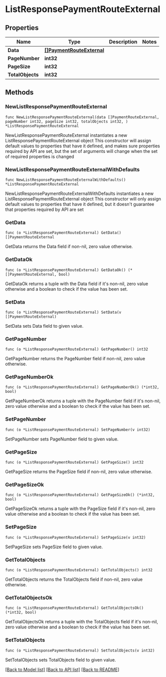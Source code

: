 # ListResponsePaymentRouteExternal

## Properties

Name | Type | Description | Notes
------------ | ------------- | ------------- | -------------
**Data** | [**[]PaymentRouteExternal**](PaymentRouteExternal.md) |  | 
**PageNumber** | **int32** |  | 
**PageSize** | **int32** |  | 
**TotalObjects** | **int32** |  | 

## Methods

### NewListResponsePaymentRouteExternal

`func NewListResponsePaymentRouteExternal(data []PaymentRouteExternal, pageNumber int32, pageSize int32, totalObjects int32, ) *ListResponsePaymentRouteExternal`

NewListResponsePaymentRouteExternal instantiates a new ListResponsePaymentRouteExternal object
This constructor will assign default values to properties that have it defined,
and makes sure properties required by API are set, but the set of arguments
will change when the set of required properties is changed

### NewListResponsePaymentRouteExternalWithDefaults

`func NewListResponsePaymentRouteExternalWithDefaults() *ListResponsePaymentRouteExternal`

NewListResponsePaymentRouteExternalWithDefaults instantiates a new ListResponsePaymentRouteExternal object
This constructor will only assign default values to properties that have it defined,
but it doesn't guarantee that properties required by API are set

### GetData

`func (o *ListResponsePaymentRouteExternal) GetData() []PaymentRouteExternal`

GetData returns the Data field if non-nil, zero value otherwise.

### GetDataOk

`func (o *ListResponsePaymentRouteExternal) GetDataOk() (*[]PaymentRouteExternal, bool)`

GetDataOk returns a tuple with the Data field if it's non-nil, zero value otherwise
and a boolean to check if the value has been set.

### SetData

`func (o *ListResponsePaymentRouteExternal) SetData(v []PaymentRouteExternal)`

SetData sets Data field to given value.


### GetPageNumber

`func (o *ListResponsePaymentRouteExternal) GetPageNumber() int32`

GetPageNumber returns the PageNumber field if non-nil, zero value otherwise.

### GetPageNumberOk

`func (o *ListResponsePaymentRouteExternal) GetPageNumberOk() (*int32, bool)`

GetPageNumberOk returns a tuple with the PageNumber field if it's non-nil, zero value otherwise
and a boolean to check if the value has been set.

### SetPageNumber

`func (o *ListResponsePaymentRouteExternal) SetPageNumber(v int32)`

SetPageNumber sets PageNumber field to given value.


### GetPageSize

`func (o *ListResponsePaymentRouteExternal) GetPageSize() int32`

GetPageSize returns the PageSize field if non-nil, zero value otherwise.

### GetPageSizeOk

`func (o *ListResponsePaymentRouteExternal) GetPageSizeOk() (*int32, bool)`

GetPageSizeOk returns a tuple with the PageSize field if it's non-nil, zero value otherwise
and a boolean to check if the value has been set.

### SetPageSize

`func (o *ListResponsePaymentRouteExternal) SetPageSize(v int32)`

SetPageSize sets PageSize field to given value.


### GetTotalObjects

`func (o *ListResponsePaymentRouteExternal) GetTotalObjects() int32`

GetTotalObjects returns the TotalObjects field if non-nil, zero value otherwise.

### GetTotalObjectsOk

`func (o *ListResponsePaymentRouteExternal) GetTotalObjectsOk() (*int32, bool)`

GetTotalObjectsOk returns a tuple with the TotalObjects field if it's non-nil, zero value otherwise
and a boolean to check if the value has been set.

### SetTotalObjects

`func (o *ListResponsePaymentRouteExternal) SetTotalObjects(v int32)`

SetTotalObjects sets TotalObjects field to given value.



[[Back to Model list]](../README.md#documentation-for-models) [[Back to API list]](../README.md#documentation-for-api-endpoints) [[Back to README]](../README.md)



